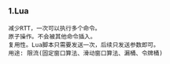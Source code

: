 ### 1.Lua
    减少RTT，一次可以执行多个命令。
    原子操作。不会被其他命令插入。
    复用性。Lua脚本只需要发送一次，后续只发送参数即可。
    用途: 限流(固定窗口算法、滑动窗口算法、漏桶、令牌桶)